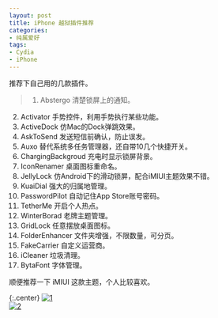 ```yaml
---
layout: post
title: iPhone 越狱插件推荐
categories:
- 纯属爱好
tags:
- Cydia
- iPhone
---
```


推荐下自己用的几款插件。

>1. Abstergo 清楚锁屏上的通知。 
2. Activator 手势控件，利用手势执行某些功能。 
3. ActiveDock 仿Mac的Dock弹跳效果。 
4. AskToSend 发送短信前确认，防止误发。 
5. Auxo 替代系统多任务管理器，还自带10几个快捷开关。 
6. ChargingBackgroud 充电时显示锁屏背景。 
7. IconRenamer 桌面图标重命名。 
8. JellyLock 仿Android下的滑动锁屏，配合iMIUI主题效果不错。 
9. KuaiDial 强大的归属地管理。 
10. PasswordPilot 自动记住App Store账号密码。 
11. TetherMe 开启个人热点。 
12. WinterBorad 老牌主题管理。 
13. GridLock 任意摆放桌面图标。 
14. FolderEnhancer 文件夹增强，不限数量，可分页。 
15. FakeCarrier 自定义运营商。 
16. iCleaner 垃圾清理。 
17. BytaFont 字体管理。
  

顺便推荐一下 iMIUI 这款主题，个人比较喜欢。  

{:.center}
[![1](http://0x00-fileupload.stor.sinaapp.com/content/uploadfile/201309/thum-3be41378310073.png)](http://0x00-fileupload.stor.sinaapp.com/content/uploadfile/201309/3be41378310073.png)  
[![2](http://0x00-fileupload.stor.sinaapp.com/content/uploadfile/201309/thum-4ab41378310074.png)](http://0x00-fileupload.stor.sinaapp.com/content/uploadfile/201309/4ab41378310074.png)  

